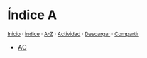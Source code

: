 # Índice A
<sup>[Inicio](../../../index.md) · [Índice](../../../contenido/a/index-a.md) · [A-Z](../../../indices/alfabetico.md) · [Actividad](../../../indices/actividad.md) · <a href="../../../contenido/a/c/index-ac.html" download="jucardus-index-ac.html">Descargar</a> · [Compartir](https://x.com/intent/tweet?text=%C3%8Dndice%20alfab%C3%A9tico%20AC%2C%20en%20Jucardus.%0A%E2%86%92%20https%3A%2F%2Fjucardus.github.io%2Fcontenido%2Fa%2Fc%2Findex-ac.html%0A%0A%23indcs_jucardus%0A%40jucardus)</sup>

* [AC](../../../contenido/a/c/t/index-act.md)
